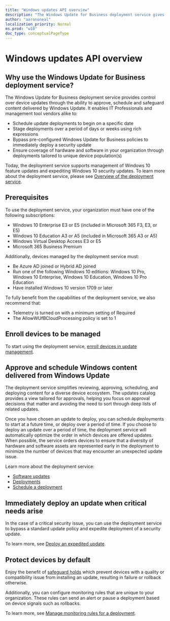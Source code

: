```yaml
---
title: "Windows updates API overview"
description: "The Windows Update for Business deployment service gives control to your organization over the updates offered to your devices."
author: "aarononeal"
localization_priority: Normal
ms.prod: "w10"
doc_type: conceptualPageType
---
```


# Windows updates API overview

## Why use the Windows Update for Business deployment service?

The Windows Update for Business deployment service provides control over device updates through the ability to approve, schedule and safeguard content delivered by Windows Update. It enables IT Professionals and management tool vendors alike to:
* Schedule update deployments to begin on a specific date
* Stage deployments over a period of days or weeks using rich expressions
* Bypass pre-configured Windows Update for Business policies to immediately deploy a security update
* Ensure coverage of hardware and software in your organization through deployments tailored to unique device population(s)

Today, the deployment service supports management of Windows 10 feature updates and expediting Windows 10 security updates. To learn more about the deployment service, please see [Overview of the deployment service]().

## Prerequisites

To use the deployment service, your organization must have one of the following subscriptions:
* Windows 10 Enterprise E3 or E5 (included in Microsoft 365 F3, E3, or E5)
* Windows 10 Education A3 or A5 (included in Microsoft 365 A3 or A5)
* Windows Virtual Desktop Access E3 or E5
* Microsoft 365 Business Premium

Additionally, devices managed by the deployment service must:
* Be Azure AD joined or Hybrid AD joined
* Run one of the following Windows 10 editions: Windows 10 Pro, Windows 10 Enterprise, Windows 10 Education, Windows 10 Pro Education
* Have installed Windows 10 version 1709 or later

To fully benefit from the capabilities of the deployment service, we also recommend that:
* Telemetry is turned on with a minimum setting of Required
* The AllowWUfBCloudProcessing policy is set to 1

## Enroll devices to be managed

To start using the deployment service, [enroll devices in update management](windowsupdates-enroll.md).

## Approve and schedule Windows content delivered from Windows Update

The deployment service simplifies reviewing, approving, scheduling, and deploying content for a diverse device ecosystem. The updates catalog provides a view tailored for approvals, helping you focus on approval decisions that matter and avoiding the need to sort through deep lists of related updates.

Once you have chosen an update to deploy, you can schedule deployments to start at a future time, or deploy over a period of time. If you choose to deploy an update over a period of time, the deployment service will automatically optimize the order in which devices are offered updates. When possible, the service orders devices to ensure that a diversity of hardware and software assets are represented early in the deployment to minimize the number of devices that may encounter an unexpected update issue. 

Learn more about the deployment service:
* [Software updates](windowsupdates-software-updates.md)
* [Deployments](windowsupdates-deployments.md)
* [Schedule a deployment](windowsupdates-schedule-deployment.md)

## Immediately deploy an update when critical needs arise

In the case of a critical security issue, you can use the deployment service to bypass a standard update policy and expedite deployment of a security update.

To learn more, see [Deploy an expedited update](windowsupdates-deploy-expedited-update.md).

## Protect devices by default

Enjoy the benefit of [safeguard holds](https://docs.microsoft.com/windows/deployment/update/safeguard-holds) which prevent devices with a quality or compatibility issue from installing an update, resulting in failure or rollback otherwise.

Additionally, you can configure monitoring rules that are unique to your organization. These rules can send an alert or pause a deployment based on device signals such as rollbacks.

To learn more, see [Manage monitoring rules for a deployment](windowsupdates-manage-monitoring-rules.md).
